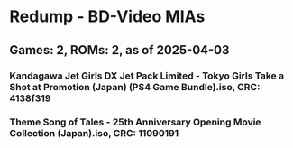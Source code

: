 # Redump - BD-Video MIAs
## Games: 2, ROMs: 2, as of 2025-04-03

### Kandagawa Jet Girls DX Jet Pack Limited - Tokyo Girls Take a Shot at Promotion (Japan) (PS4 Game Bundle).iso, CRC: 4138f319
### Theme Song of Tales - 25th Anniversary Opening Movie Collection (Japan).iso, CRC: 11090191

